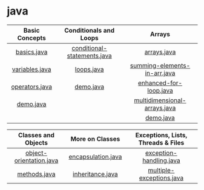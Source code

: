 # java

| Basic Concepts |  Conditionals and Loops  |  Arrays  |
| :-----------: | :-----------:  |  :-----------:  |
|[basics.java](/Basic%20Concepts/basics.java)|[conditional-statements.java](/Conditionals%20and%20Loops/conditional-statements.java)|[arrays.java](/Arrays/arrays.java)|
| [variables.java](/Basic%20Concepts/variables.java)|[loops.java](/Conditionals%20and%20Loops/loops.java)|[summing-elements-in-arr.java](summing-elements-in-arr.java)|
| [operators.java](/Basic%20Concepts/operators.java)| [demo.java](/Conditionals%20and%20Loops/demo.java)|[enhanced-for-loop.java](/Arrays/enhanced-for-loop.java)|
| [demo.java](/Basic%20Concepts/demo.java)||[multidimensional-arrays.java](/Arrays/multidimensional-arrays.java)|
| |   |  [demo.java](/Arrays/demo.java)  |



| Classes and Objects |  More on Classes  |  Exceptions, Lists, Threads & Files  |
| :-----------: | :-----------:  |  :-----------:  |
|[object-orientation.java](/Classes%20and%20Objects/object-orientation.java)|[encapsulation.java](/More%20on%20Classes/encapsulation.java)|[exception-handling.java](/Exceptions,%20Lists,%20Threads%20&%20Files/exception-handling.java)|
| [methods.java](/Classes%20and%20Objects/methods.java)|[inheritance.java](/More%20on%20Classes/inheritance.java)|[multiple-exceptions.java](/Exceptions,%20Lists,%20Threads%20&%20Files/multiple-exceptions.java)|

